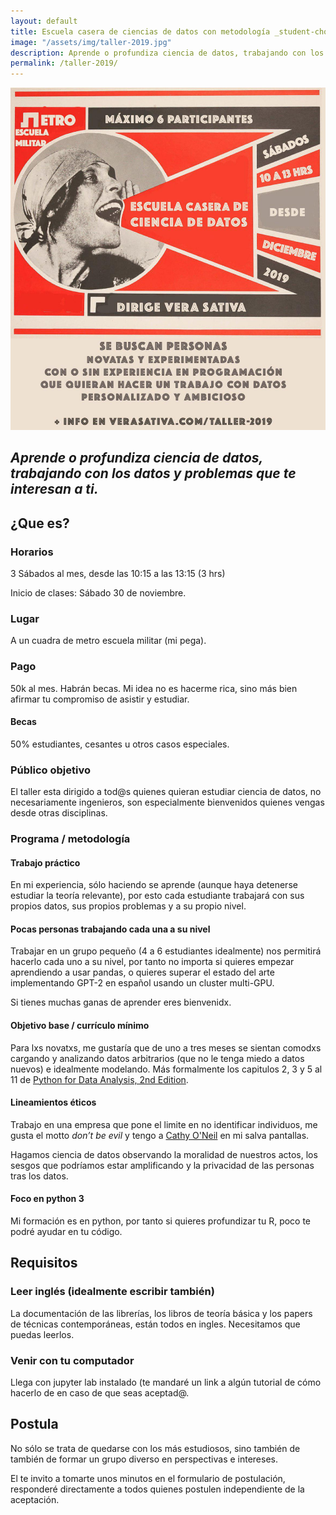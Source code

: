 ```yaml
---
layout: default
title: Escuela casera de ciencias de datos con metodología _student-chosen-data driven_
image: "/assets/img/taller-2019.jpg"
description: Aprende o profundiza ciencia de datos, trabajando con los datos y problemas que te interesan a ti.
permalink: /taller-2019/
---
```


![flyer](/assets/img/taller-2019.jpg)

## _Aprende o profundiza ciencia de datos, trabajando con los datos y problemas que te interesan a ti._ 

## ¿Que es?
### Horarios

3 Sábados al mes, desde las 10:15 a las 13:15 (3 hrs)

Inicio de clases: Sábado 30 de noviembre.

### Lugar
A un cuadra de metro escuela militar (mi pega).

### Pago
50k al mes. Habrán becas. Mi idea no es hacerme rica, sino más bien afirmar tu compromiso de asistir y estudiar.

#### Becas
50% estudiantes, cesantes u otros casos especiales.

### Público objetivo
El taller esta dirigido a tod@s quienes quieran estudiar ciencia de datos, no necesariamente ingenieros, son especialmente bienvenidos quienes vengas desde otras disciplinas.

### Programa / metodología
#### Trabajo práctico
En mi experiencia, sólo haciendo se aprende (aunque haya detenerse estudiar la teoría relevante), por esto cada estudiante trabajará con sus propios datos, sus propios problemas y a su propio nivel.

#### Pocas personas trabajando cada una a su nivel
Trabajar en un grupo pequeño (4 a 6 estudiantes idealmente) nos permitirá hacerlo cada uno a su nivel, por tanto no importa si quieres empezar aprendiendo a usar pandas, o quieres superar el estado del arte implementando GPT-2 en español usando un cluster multi-GPU.

Si tienes muchas ganas de aprender eres bienvenidx.

#### Objetivo base / currículo mínimo
Para lxs novatxs, me gustaría que de uno a tres meses se sientan comodxs cargando y analizando datos arbitrarios (que no le tenga miedo a datos nuevos) e idealmente modelando. Más formalmente los capitulos 2, 3 y 5 al 11 de [Python for Data Analysis, 2nd Edition](https://www.oreilly.com/library/view/python-for-data/9781491957653/).

#### Lineamientos éticos
Trabajo en una empresa que pone el limite en no identificar individuos, me gusta el motto _don’t be evil_ y tengo a [Cathy O'Neil](https://en.wikipedia.org/wiki/Weapons_of_Math_Destruction) en mi salva pantallas.

Hagamos ciencia de datos observando la moralidad de nuestros actos, los sesgos que podríamos estar amplificando y la privacidad de las personas tras los datos.

#### Foco en python 3
Mi formación es en python, por tanto si quieres profundizar tu R, poco te podré ayudar en tu código.

## Requisitos
### Leer inglés (idealmente escribir también)
La documentación de las librerías, los libros de teoría básica y los papers de técnicas contemporáneas, están todos en ingles. Necesitamos que puedas leerlos.

### Venir con tu computador
Llega con jupyter lab instalado (te mandaré un link a algún tutorial de cómo hacerlo de en caso de que seas aceptad@.

## Postula
No sólo se trata de quedarse con los más estudiosos, sino también de también de formar un grupo diverso en perspectivas e intereses.

El te invito a tomarte unos minutos en el formulario de postulación, responderé directamente a todos quienes postulen independiente de la aceptación.


<div class="cognito">
<script src="https://services.cognitoforms.com/s/MxzoYhX3RE6sK4eOcP-bYQ"></script>
<script>Cognito.load("forms", { id: "1" });</script>
</div>
